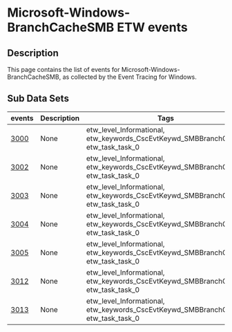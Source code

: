 # Microsoft-Windows-BranchCacheSMB ETW events

## Description
This page contains the list of events for Microsoft-Windows-BranchCacheSMB, as collected by the Event Tracing for Windows.

## Sub Data Sets
|events|Description|Tags|
|---|---|---|
|[3000](events/event-3000.md)|None|etw_level_Informational, etw_keywords_CscEvtKeywd_SMBBranchCache, etw_task_task_0|
|[3002](events/event-3002.md)|None|etw_level_Informational, etw_keywords_CscEvtKeywd_SMBBranchCache, etw_task_task_0|
|[3003](events/event-3003.md)|None|etw_level_Informational, etw_keywords_CscEvtKeywd_SMBBranchCache, etw_task_task_0|
|[3004](events/event-3004.md)|None|etw_level_Informational, etw_keywords_CscEvtKeywd_SMBBranchCache, etw_task_task_0|
|[3005](events/event-3005.md)|None|etw_level_Informational, etw_keywords_CscEvtKeywd_SMBBranchCache, etw_task_task_0|
|[3012](events/event-3012.md)|None|etw_level_Informational, etw_keywords_CscEvtKeywd_SMBBranchCache, etw_task_task_0|
|[3013](events/event-3013.md)|None|etw_level_Informational, etw_keywords_CscEvtKeywd_SMBBranchCache, etw_task_task_0|
